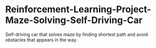 # Reinforcement-Learning-Project-Maze-Solving-Self-Driving-Car
 Self-driving car that solves maze by finding shortest path and avoid obstacles that appears in the way.

